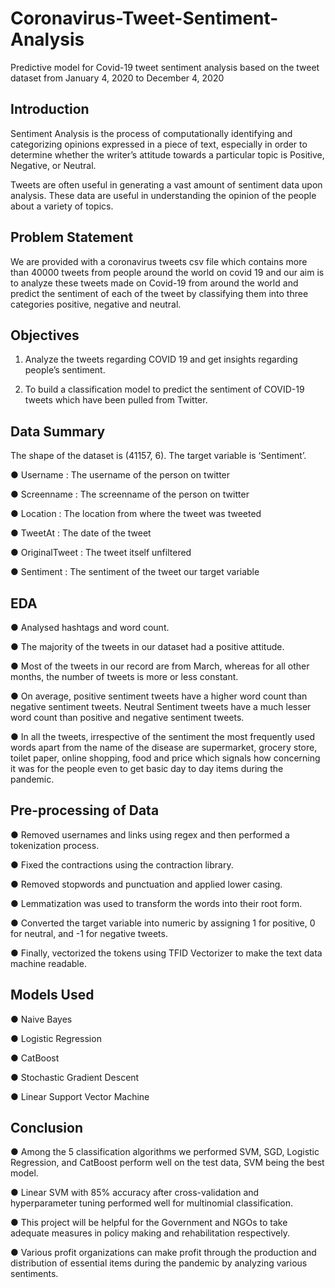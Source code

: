 # Coronavirus-Tweet-Sentiment-Analysis
Predictive model for Covid-19 tweet sentiment analysis based on the tweet dataset from January 4, 2020 to December 4, 2020

## Introduction

Sentiment Analysis is the process of computationally identifying and categorizing opinions expressed in a piece of text, especially in order to determine whether the
writer’s attitude towards a particular topic is Positive, Negative, or Neutral.

Tweets are often useful in generating a vast amount of sentiment data upon analysis. These data are useful in understanding the opinion of the people about a variety of topics.

## Problem Statement

We are provided with a coronavirus tweets csv file which contains more than 40000 tweets from people around the world on covid 19 and our aim is to analyze these
tweets made on Covid-19 from around the world and predict the sentiment of each of the tweet by classifying them into three categories positive, negative and neutral.

## Objectives

1. Analyze the tweets regarding COVID 19 and get insights regarding people’s sentiment.

2. To build a classification model to predict the sentiment of COVID-19 tweets which have been pulled from Twitter.

## Data Summary

The shape of the dataset is (41157, 6). The target variable is ‘Sentiment’.

● Username : The username of the person on twitter

● Screenname : The screenname of the person on twitter

● Location : The location from where the tweet was tweeted

● TweetAt : The date of the tweet

● OriginalTweet : The tweet itself unfiltered

● Sentiment : The sentiment of the tweet our target variable

## EDA

● Analysed hashtags and word count.

● The majority of the tweets in our dataset had a positive attitude.

● Most of the tweets in our record are from March, whereas for all other months, the number of tweets is more or less constant.

● On average, positive sentiment tweets have a higher word count than negative sentiment tweets. Neutral Sentiment tweets have a much lesser word count than positive and negative sentiment tweets. 

● In all the tweets, irrespective of the sentiment the most frequently used words apart from the name of the disease are supermarket, grocery store, toilet paper, online shopping, food and price which signals how concerning it was for the people even to get basic day to day items during the pandemic.


## Pre-processing of Data

● Removed usernames and links using regex and then performed a tokenization process.

● Fixed the contractions using the contraction library.

● Removed stopwords and punctuation and applied lower casing.

● Lemmatization was used to transform the words into their root form.

● Converted the target variable into numeric by assigning 1 for positive, 0 for neutral, and -1 for negative tweets.

● Finally, vectorized the tokens using TFID Vectorizer to make the text data machine readable.

## Models Used

● Naive Bayes 

● Logistic Regression

● CatBoost 

● Stochastic Gradient Descent 

● Linear Support Vector Machine

## Conclusion

● Among the 5 classification algorithms we performed SVM, SGD, Logistic Regression, and CatBoost perform well on the test data, SVM being the best model.

● Linear SVM with 85% accuracy after cross-validation and hyperparameter tuning performed well for multinomial classification.

● This project will be helpful for the Government and NGOs to take adequate measures in policy making and rehabilitation respectively.

● Various profit organizations can make profit through the production and distribution of essential items during the pandemic by analyzing various sentiments.
